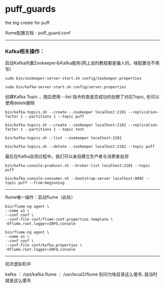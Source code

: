 # puff_guards
the big create for puff

flume配置文档 - puff_guard.conf

----

### Kafka相关操作：

启动Kafka内置Zookeeper与Kafka服务(网上说的教程都是骗人的，啥配置也不用写)

```shell
sudo bin/zookeeper-server-start.sh config/zookeeper.properties

sudo bin/kafka-server-start.sh config/server.properties
```

创建Kafka Topic ，随后使用 --list 指令检查是否成功的创建了对应Topic, 也可以使用delete删除

```shell
bin/kafka-topics.sh --create --zookeeper localhost:2181 --replication-factor 1 --partitions 1 --topic puff

bin/kafka-topics.sh --create --zookeeper localhost:2181 --replication-factor 1 --partitions 1 --topic test

bin/kafka-topics.sh --list --zookeeper localhost:2181

bin/kafka-topics.sh --delete --zookeeper localhost:2181 --topic puff
```

最后在Kafka自测过程中，我们可以亲自建立生产者与消费者自测

```shell
bin/kafka-console-producer.sh --broker-list localhost:2181 --topic puff

bin/kafka-console-consumer.sh --bootstrap-server localhost:9092 --topic puff --from-beginning
```

----

flume唯一操作：启动flume（此处）

```shell
bin/flume-ng agent \
--name a1 \
--conf conf \
--conf-file conf/flume-conf.properties.template \
-Dflume.root.logger=INFO,console

bin/flume-ng agent \
--name a1 \
--conf conf \
--conf-file conf/kafka.properties \
-Dflume.root.logger=INFO,console
```

----

初次虚拟机中

kafka ： /opt/kafka
flume ： /usr/local2/flume
别问为啥目录这么傻吊..我当时就是这么傻吊